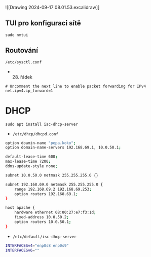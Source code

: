 ![[Drawing 2024-09-17 08.01.53.excalidraw]]

## TUI pro konfiguraci sítě
`sudo nmtui`

## Routování
`/etc/sysctl.conf`
- 28. řádek
```
# Uncomment the next line to enable packet forwarding for IPv4
net.ipv4.ip_forward=1
```


# DHCP
`sudo apt install isc-dhcp-server`
- `/etc/dhcp/dhcpd.conf`
```bash
option doamin-name "pepa.koko";
option domain-name-servers 192.168.69.1, 10.0.50.1;

default-lease-time 600;
max-lease-time 7200;
ddns-update-style none;

subnet 10.0.50.0 netmask 255.255.255.0 {}

subnet 192.168.69.0 netmask 255.255.255.0 {
	range 192.168.69.2 192.168.69.253;
	option routers 192.168.69.1;
}

host apache {
	hardware ethernet 08:00:27:e7:f3:1d;
	fixed-address 10.0.50.2;
	option routers 10.0.50.1;
}
```

- `/etc/default/isc-dhcp-server`
```bash
INTERFACESv4="enp0s8 enp0s9"
INTERFACESv6=""
```